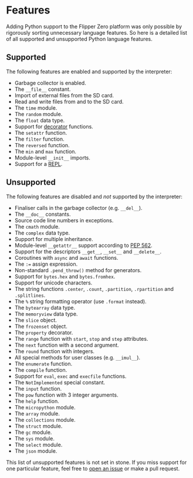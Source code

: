 # Features

Adding Python support to the Flipper Zero platform was only possible by rigorously sorting unnecessary language features.
So here is a detailed list of all supported and unsupported Python language features.

## Supported

The following features are enabled and supported by the interpreter:

* Garbage collector is enabled.
* The `__file__` constant.
* Import of external files from the SD card.
* Read and write files from and to the SD card.
* The `time` module.
* The `random` module.
* The `float` data type.
* Support for [decorator](https://docs.python.org/3/glossary.html#term-decorator) functions.
* The `setattr` function.
* The `filter` function.
* The `reversed` function.
* The `min` and `max` function.
* Module-level `__init__` imports.
* Support for a [REPL](https://en.wikipedia.org/wiki/Read%E2%80%93eval%E2%80%93print_loop).

## Unsupported

The following features are disabled and _not_ supported by the interpreter:

* Finaliser calls in the garbage collector (e.g. `__del__`).
* The `__doc__` constants.
* Source code line numbers in exceptions.
* The `cmath` module.
* The `complex` data type.
* Support for multiple inheritance.
* Module-level `__getattr__` support according to [PEP 562](https://peps.python.org/pep-0562/).
* Support for the descriptors `__get__`, `__set__` and  `__delete__`.
* Coroutines with `async` and `await` functions.
* The `:=` assign expression.
* Non-standard `.pend_throw()` method for generators.
* Support for `bytes.hex` and `bytes.fromhex`.
* Support for unicode characters.
* The string functions `.center`, `.count`, `.partition`, `.rpartition` and `.splitlines`.
* The `%` string formatting operator (use `.format` instead).
* The `bytearray` data type.
* The `memoryview` data type.
* The `slice` object.
* The `frozenset` object.
* The `property` decorator.
* The `range` function with `start`, `stop` and `step` attributes.
* The `next` function with a second argument.
* The `round` function with integers.
* All special methods for user classes (e.g. `__imul__`).
* The `enumerate` function.
* The `compile` function.
* Support for `eval`, `exec` and `execfile` functions.
* The `NotImplemented` special constant.
* The `input` function.
* The `pow` function with 3 integer arguments.
* The `help` function.
* The `micropython` module.
* The `array` module.
* The `collections` module.
* The `struct` module.
* The `gc` module.
* The `sys` module.
* The `select` module.
* The `json` module.

This list of unsupported features is not set in stone. 
If you miss support for one particular feature, feel free to [open an issue](https://github.com/ofabel/mp-flipper/issues) or make a pull request.
